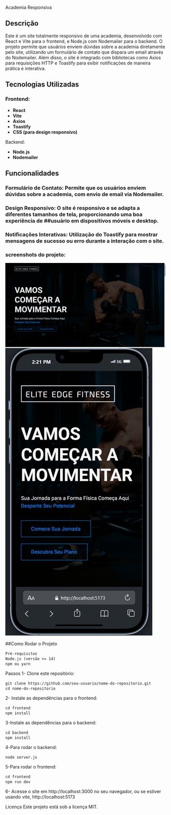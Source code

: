 Academia Responsiva
## Descrição
Este é um site totalmente responsivo de uma academia, desenvolvido com React e Vite para o frontend, e Node.js com Nodemailer para o backend. O projeto permite que usuários enviem dúvidas sobre a academia diretamente pelo site, utilizando um formulário de contato que dispara um email através do Nodemailer. Além disso, o site é integrado com bibliotecas como Axios para requisições HTTP e Toastify para exibir notificações de maneira prática e interativa.

## Tecnologias Utilizadas

### Frontend:

- **React**
- **Vite**
- **Axios**
- **Toastify**
- **CSS (para design responsivo)**

Backend:

- **Node.js**
- **Nodemailer**

## Funcionalidades
### Formulário de Contato: Permite que os usuários enviem dúvidas sobre a academia, com envio de email via Nodemailer.

### Design Responsivo: O site é responsivo e se adapta a diferentes tamanhos de tela, proporcionando uma boa experiência de ##usuário em dispositivos móveis e desktop.

### Notificações Interativas: Utilização do Toastify para mostrar mensagens de sucesso ou erro durante a interação com o site.

### screenshots do projeto:

![Desktop](frontend/public/screenshots/desktop.png)
![Mobile](frontend/public/screenshots/mobile.png)


##Como Rodar o Projeto
```
Pré-requisitos
Node.js (versão >= 14)
npm ou yarn
```

Passos
1- Clone este repositório:

```
git clone https://github.com/seu-usuario/nome-do-repositorio.git
cd nome-do-repositorio
```


2- Instale as dependências para o frontend:
```
cd frontend
npm install
```


3-Instale as dependências para o backend:
```
cd backend
npm install
```

4-Para rodar o backend:
```
node server.js
```

5-Para rodar o frontend:
```
cd frontend
npm run dev
```

6- Acesse o site em http://localhost:3000 no seu navegador, ou se estiver usando vite, http://localhost:5173

Licença
Este projeto está sob a licença MIT.


